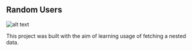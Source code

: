 ## Random Users

![alt text](https://firebasestorage.googleapis.com/v0/b/birthday-react-6eca4.appspot.com/o/mini-portfolio%2Frandomuser.png?alt=media&token=512d683e-ca20-4359-9616-16170cea3dd3)

This project was built with the aim of learning usage of fetching a nested data.
